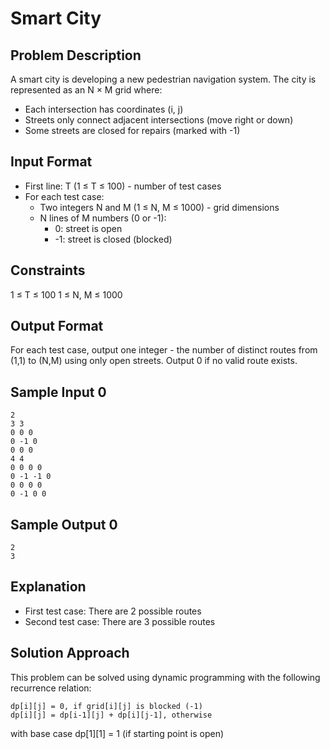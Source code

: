 # Smart City 

## Problem Description
A smart city is developing a new pedestrian navigation system. The city is represented as an N × M grid where:
- Each intersection has coordinates (i, j)
- Streets only connect adjacent intersections (move right or down)
- Some streets are closed for repairs (marked with -1)

## Input Format
- First line: T (1 ≤ T ≤ 100) - number of test cases
- For each test case:
  - Two integers N and M (1 ≤ N, M ≤ 1000) - grid dimensions
  - N lines of M numbers (0 or -1):
    - 0: street is open
    - -1: street is closed (blocked)

## Constraints
1 ≤ T ≤ 100
1 ≤ N, M ≤ 1000

## Output Format
For each test case, output one integer - the number of distinct routes from (1,1) to (N,M) using only open streets. Output 0 if no valid route exists.

## Sample Input 0
```
2
3 3
0 0 0
0 -1 0
0 0 0
4 4
0 0 0 0
0 -1 -1 0
0 0 0 0
0 -1 0 0
```

## Sample Output 0
```
2
3
```

## Explanation
- First test case: There are 2 possible routes
- Second test case: There are 3 possible routes

## Solution Approach
This problem can be solved using dynamic programming with the following recurrence relation:
```
dp[i][j] = 0, if grid[i][j] is blocked (-1)
dp[i][j] = dp[i-1][j] + dp[i][j-1], otherwise
```
with base case dp[1][1] = 1 (if starting point is open)
